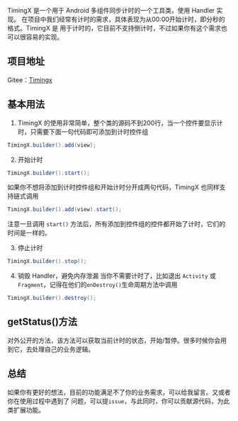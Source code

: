 TimingX 是一个用于 Android 多组件同步计时的一个工具类，使用 Handler 实现。
在项目中我们经常有计时的需求，具体表现为从00:00开始计时，即分秒的格式。TimingX 是
用于计时的，它目前不支持倒计时，不过如果你有这个需求也可以很容易的实现。

## 项目地址
Gitee：[Timingx]()

## 基本用法
1. TimingX 的使用非常简单，整个类的源码不到200行，当一个控件要显示计时，只需要下面一句代码即可添加到计时控件组
```java
TimingX.builder().add(view);
```

2. 开始计时
```java
TimingX.builder().start();
```
如果你不想将添加到计时控件组和开始计时分开成两句代码，TimingX 也同样支持链式调用
```java
TimingX.builder().add(view).start();
```
注意一旦调用 `start()` 方法后，所有添加到控件组的控件都开始了计时，它们的时间是一样的。

3. 停止计时
```java
TimingX.builder().stop();
```
4. 销毁 Handler，避免内存泄漏
当你不需要计时了，比如退出 `Activity` 或 `Fragment`，记得在他们的`onDestroy()`生命周期方法中调用
```java
TimingX.builder().destroy();
```

## getStatus()方法
对外公开的方法，该方法可以获取当前计时的状态，开始/暂停。很多时候你会用到它，去处理自己的业务逻辑。

## 总结
如果你有更好的想法，目前的功能满足不了你的业务需求，可以给我留言。又或者你在使用过程中遇到了
问题，可以提`issue`，与此同时，你可以贡献源代码，为此类扩展功能。